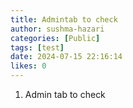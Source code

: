 ```yaml
---
title: Admintab to check
author: sushma-hazari
categories: [Public]
tags: [test]
date: 2024-07-15 22:16:14 
likes: 0
---
```


1. Admin tab to check